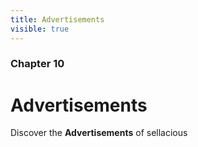 ```yaml
---
title: Advertisements
visible: true
---
```


### Chapter 10

# Advertisements

Discover the **Advertisements** of sellacious 